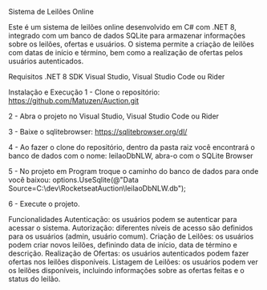 Sistema de Leilões Online

Este é um sistema de leilões online desenvolvido em C# com .NET 8, integrado com um banco de dados SQLite para armazenar informações sobre os leilões, ofertas e usuários. 
O sistema permite a criação de leilões com datas de início e término, bem como a realização de ofertas pelos usuários autenticados.

Requisitos
.NET 8 SDK
Visual Studio, Visual Studio Code ou Rider

Instalação e Execução
1 - Clone o repositório: https://github.com/Matuzen/Auction.git

2 - Abra o projeto no Visual Studio, Visual Studio Code ou Rider

3 - Baixe o sqlitebrowser: https://sqlitebrowser.org/dl/

4 - Ao fazer o clone do repositório, dentro da pasta raiz você encontrará o banco de dados com o nome: leilaoDbNLW, abra-o com o SQLite Browser

5 - No projeto em Program troque o caminho do banco de dados para onde você baixou: options.UseSqlite(@"Data Source=C:\dev\RocketseatAuction\leilaoDbNLW.db");

6 - Execute o projeto.


Funcionalidades
Autenticação: os usuários podem se autenticar para acessar o sistema.
Autorização: diferentes níveis de acesso são definidos para os usuários (admin, usuário comum).
Criação de Leilões: os usuários podem criar novos leilões, definindo data de início, data de término e descrição.
Realização de Ofertas: os usuários autenticados podem fazer ofertas nos leilões disponíveis.
Listagem de Leilões: os usuários podem ver os leilões disponíveis, incluindo informações sobre as ofertas feitas e o status do leilão.



